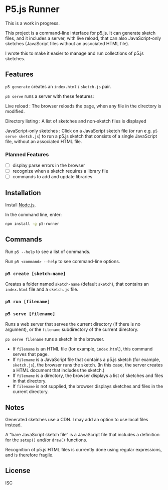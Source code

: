 # P5.js Runner

This is a work in progress.

This project is a command-line interface for p5.js. It can generate sketch
files, and it includes a server, with live reload, that can also JavaScript-only
sketches (JavaScript files without an associated HTML file).

I wrote this to make it easier to manage and run collections of p5.js sketches.

## Features

`p5 generate` creates an `index.html` / `sketch.js` pair.

`p5 serve` runs a server with these features:

Live reload
: The browser reloads the page, when any file in the directory is
  modified.

Directory listing
: A list of sketches and non-sketch files is displayed

JavaScript-only sketches
: Click on a JavaScript sketch file (or run e.g. `p5 serve sketch.js`) to run a
p5.js sketch that consists of a single JavaScript file, without an associated
HTML file.

### Planned Features

- [ ] display parse errors in the browser
- [ ] recognize when a sketch requires a library file
- [ ] commands to add and update libraries

## Installation

Install [Node.js](https://nodejs.org/).

In the command line, enter:

```sh
npm install -g p5-runner
```

## Commands

Run `p5 --help` to see a list of commands.

Run `p5 <command> --help` to see command-line options.

### `p5 create [sketch-name]`

Creates a folder named `sketch-name` (default `sketch`), that contains an
`index.html` file and a `sketch.js` file.

### `p5 run [filename]`

### `p5 serve [filename]`

Runs a web server that serves the current directory (if there is no argument),
or the `filename` subdirectory of the current directory.

`p5 serve filename` runs a sketch in the browser.

- If `filename` is an HTML file (for example, `index.html`), this command serves
  that page.
- If `filename` is a JavaScript file that contains a p5.js sketch (for example,
  `sketch.js`), the browser runs the sketch. (In this case, the server creates a
  HTML document that includes the sketch.)
- If `filename` is a directory, the browser displays a list of sketches and files in that directory.
- If `filename` is not supplied, the browser displays sketches and files in the
  current directory.

## Notes

Generated sketches use a CDN. I may add an option to use local files instead.

A “bare JavaScript sketch file” is a JavaScript file that includes a definition
for the `setup()` and/or `draw()` functions.

Recognition of p5.js HTML files is currently done using regular expressions, and
is therefore fragile.

## License

ISC
